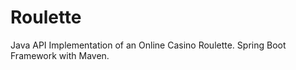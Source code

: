 # Roulette

Java API Implementation of an Online Casino Roulette. Spring Boot Framework with Maven.
